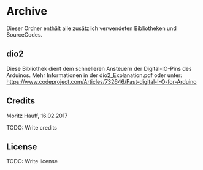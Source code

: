 # Archive

Dieser Ordner enthält alle zusätzlich verwendeten Bibliotheken und SourceCodes.

## dio2

Diese Bibliothek dient dem schnelleren Ansteuern der Digital-IO-Pins des Arduinos.
Mehr Informationen in der dio2_Explanation.pdf oder unter: 
https://www.codeproject.com/Articles/732646/Fast-digital-I-O-for-Arduino



## Credits

Moritz Hauff, 16.02.2017

TODO: Write credits



## License



TODO: Write license